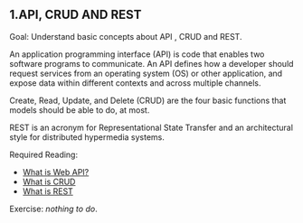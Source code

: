 ## 1.API, CRUD AND REST
Goal: Understand basic concepts about API , CRUD and REST.

An application programming interface (API) is code that enables two software programs to communicate. An API defines how a developer should request services from an operating system (OS) or other application, and expose data within different contexts and across multiple channels.

Create, Read, Update, and Delete (CRUD) are the four basic functions that models should be able to do, at most.

REST is an acronym for Representational State Transfer and an architectural style for distributed hypermedia systems.

Required Reading:
 - [What is Web API?](https://www.tutorialsteacher.com/webapi/what-is-web-api)
 - [What is CRUD](https://www.codecademy.com/article/what-is-crud)
 - [What is REST](https://www.codecademy.com/article/what-is-rest)

Exercise: *nothing to do*.
